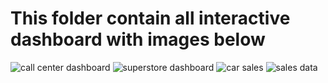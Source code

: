 # This folder contain all interactive dashboard with images below

![call center dashboard](https://github.com/adepegba1/Data-Analytics-Portfolio/assets/110990491/5963bbb8-d3d7-436a-9eab-bce1dc997c5d)
![superstore dashboard](https://github.com/adepegba1/Data-Analytics-Portfolio/assets/110990491/f0f7e0f9-009f-4a27-a276-3267ef09636e)
![car sales](https://github.com/adepegba1/Data-Analytics-Portfolio/assets/110990491/9cc08522-ae14-4329-8f6a-b35cd2c17220)
![sales data](https://github.com/adepegba1/Data-Analytics-Portfolio/assets/110990491/be85b68e-7581-4ac0-8736-ffbec289ce24)
